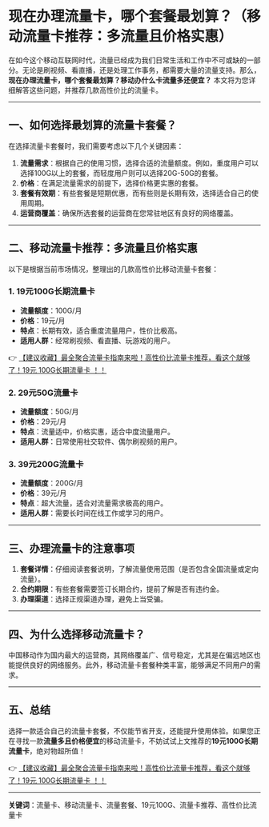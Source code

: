 # 现在办理流量卡，哪个套餐最划算？（移动流量卡推荐：多流量且价格实惠）

在如今这个移动互联网时代，流量已经成为我们日常生活和工作中不可或缺的一部分。无论是刷视频、看直播，还是处理工作事务，都需要大量的流量支持。那么，**现在办理流量卡，哪个套餐最划算？移动办什么卡流量多还便宜？** 本文将为您详细解答这些问题，并推荐几款高性价比的流量卡。

---

## 一、如何选择最划算的流量卡套餐？

在选择流量卡套餐时，我们需要考虑以下几个关键因素：

1. **流量需求**：根据自己的使用习惯，选择合适的流量额度。例如，重度用户可以选择100G以上的套餐，而轻度用户则可以选择20G-50G的套餐。
2. **价格**：在满足流量需求的前提下，选择价格更实惠的套餐。
3. **套餐有效期**：有些套餐是短期优惠，而有些则是长期有效，选择适合自己的使用周期。
4. **运营商覆盖**：确保所选套餐的运营商在您常驻地区有良好的网络覆盖。

---

## 二、移动流量卡推荐：多流量且价格实惠

以下是根据当前市场情况，整理出的几款高性价比移动流量卡套餐：

### 1. **19元100G长期流量卡**
   - **流量额度**：100G/月
   - **价格**：19元/月
   - **特点**：长期有效，适合重度流量用户，性价比极高。
   - **适用人群**：经常刷视频、看直播、玩游戏的用户。

   👉 [【建议收藏】最全聚合流量卡指南来啦！高性价比流量卡推荐，看这个就够了！19元 100G长期流量卡 ！！](https://bit.ly/Liuliangka)

### 2. **29元50G流量卡**
   - **流量额度**：50G/月
   - **价格**：29元/月
   - **特点**：流量适中，价格实惠，适合中度流量用户。
   - **适用人群**：日常使用社交软件、偶尔刷视频的用户。

### 3. **39元200G流量卡**
   - **流量额度**：200G/月
   - **价格**：39元/月
   - **特点**：超大流量，适合对流量需求极高的用户。
   - **适用人群**：需要长时间在线工作或学习的用户。

---

## 三、办理流量卡的注意事项

1. **套餐详情**：仔细阅读套餐说明，了解流量使用范围（是否包含全国流量或定向流量）。
2. **合约期限**：有些套餐需要签订长期合约，提前了解是否有违约金。
3. **办理渠道**：选择正规渠道办理，避免上当受骗。

---

## 四、为什么选择移动流量卡？

中国移动作为国内最大的运营商，其网络覆盖广、信号稳定，尤其是在偏远地区也能提供良好的网络服务。此外，移动流量卡套餐种类丰富，能够满足不同用户的需求。

---

## 五、总结

选择一款适合自己的流量卡套餐，不仅能节省开支，还能提升使用体验。如果您正在寻找一款**流量多且价格便宜**的移动流量卡，不妨试试上文推荐的**19元100G长期流量卡**，绝对物超所值！

👉 [【建议收藏】最全聚合流量卡指南来啦！高性价比流量卡推荐，看这个就够了！19元 100G长期流量卡 ！！](https://bit.ly/Liuliangka)

---

**关键词**：流量卡、移动流量卡、流量套餐、19元100G、流量卡推荐、高性价比流量卡
